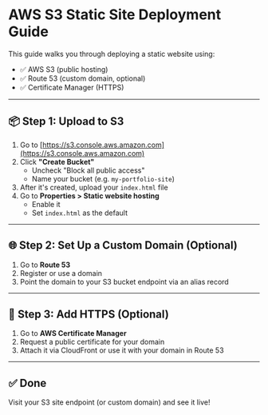 # AWS S3 Static Site Deployment Guide

This guide walks you through deploying a static website using:

- ✅ AWS S3 (public hosting)
- ✅ Route 53 (custom domain, optional)
- ✅ Certificate Manager (HTTPS)

---

## 📦 Step 1: Upload to S3

1. Go to [https://s3.console.aws.amazon.com](https://s3.console.aws.amazon.com)
2. Click **"Create Bucket"**
   - Uncheck "Block all public access"
   - Name your bucket (e.g. `my-portfolio-site`)
3. After it's created, upload your `index.html` file
4. Go to **Properties > Static website hosting**
   - Enable it
   - Set `index.html` as the default

---

## 🌐 Step 2: Set Up a Custom Domain (Optional)

1. Go to **Route 53**
2. Register or use a domain
3. Point the domain to your S3 bucket endpoint via an alias record

---

## 🔐 Step 3: Add HTTPS (Optional)

1. Go to **AWS Certificate Manager**
2. Request a public certificate for your domain
3. Attach it via CloudFront or use it with your domain in Route 53

---

## ✅ Done

Visit your S3 site endpoint (or custom domain) and see it live!
